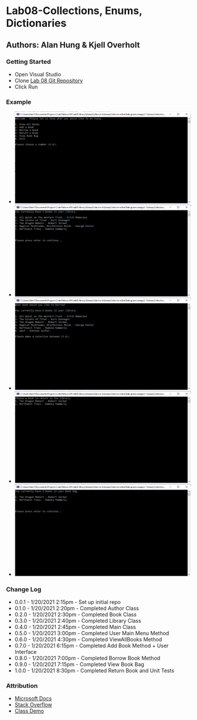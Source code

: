 # Lab08-Collections, Enums, Dictionaries

## Authors: Alan Hung & Kjell Overholt

### Getting Started
* Open Visual Studio
* Clone [Lab 08 Git Repository](https://github.com/AlanYHung/Lab08-CollectionsLibraryDotNet)
* Click Run

### Example
* ![](./LibraryCollections/LibraryCollections/assets/mainmenu.PNG)
* ![](./LibraryCollections/LibraryCollections/assets/viewallbooks.PNG)
* ![](./LibraryCollections/LibraryCollections/assets/borrowbook.PNG)
* ![](./LibraryCollections/LibraryCollections/assets/returnbook.PNG)
* ![](./LibraryCollections/LibraryCollections/assets/viewbookbag.PNG)

### Change Log
* 0.0.1 - 1/20/2021 2:15pm - Set up initial repo
* 0.1.0 - 1/20/2021 2:20pm - Completed Author Class
* 0.2.0 - 1/20/2021 2:30pm - Completed Book Class
* 0.3.0 - 1/20/2021 2:40pm - Completed Library Class
* 0.4.0 - 1/20/2021 2:45pm - Completed Main Class
* 0.5.0 - 1/20/2021 3:00pm - Completed User Main Menu Method
* 0.6.0 - 1/20/2021 4:30pm - Completed ViewAllBooks Method
* 0.7.0 - 1/20/2021 6:15pm - Completed Add Book Method + User Interface
* 0.8.0 - 1/20/2021 7:00pm - Completed Borrow Book Method
* 0.9.0 - 1/20/2021 7:15pm - Completed View Book Bag
* 1.0.0 - 1/20/2021 8:30pm - Completed Return Book and Unit Tests

### Attribution
* [Microsoft Docs](https://docs.microsoft.com/en-us/dotnet/csharp/language-reference/)
* [Stack Overflow](https://stackoverflow.com/)
* [Class Demo](https://github.com/codefellows/seattle-dotnet-401d12)
